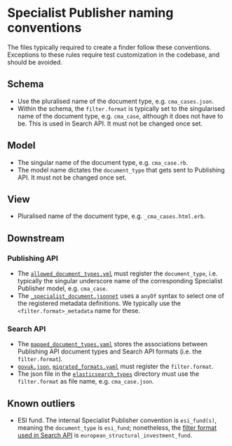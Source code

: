 # Specialist Publisher naming conventions

The files typically required to create a finder follow these conventions. Exceptions to these rules require test customization in the codebase, and should be avoided.

## Schema
- Use the pluralised name of the document type, e.g. `cma_cases.json`.
- Within the schema, the `filter.format` is typically set to the singularised name of the document type, e.g. `cma_case`, although it does not have to be. This is used in Search API. It must not be changed once set.

## Model
- The singular name of the document type, e.g. `cma_case.rb`.
- The model name dictates the `document_type` that gets sent to Publishing API. It must not be changed once set.

## View
- Pluralised name of the document type, e.g. `_cma_cases.html.erb`.

## Downstream

### Publishing API

- The [`allowed_document_types.yml`][allowed_document_types.yml] must register the `document_type`, i.e. typically the singular underscore name of the corresponding Specialist Publisher model, e.g. `cma_case`.
- The [`_specialist_document.jsonnet`][_specialist_document.jsonnet] uses a `anyOf` syntax to select one of the registered metadata definitions. We typically use the `<filter.format>_metadata` name for these. 

### Search API
- The [`mapped_document_types.yaml`][mapped_document_types] stores the associations between Publishing API document types and Search API formats (i.e. the `filter.format`).
- [`govuk.json`][govuk.json], [`migrated_formats.yaml`][migrated_formats.yaml] must register the `filter.format`.
- The json file in the [`elasticsearch_types`][elasticsearch_types] directory must use the `filter.format` as file name, e.g. `cma_case.json`.


## Known outliers
- ESI fund. The internal Specialist Publisher convention is `esi_fund(s)`, meaning the `document_type` is `esi_fund`; nonetheless, the [filter format used in Search API](https://github.com/alphagov/search-api/blob/fea45f195b48a31cf48f09ddf2bced9ccc390752/config/govuk_index/mapped_document_types.yaml#L41) is `european_structural_investment_fund`.


[mapped_document_types]: https://github.com/alphagov/search-api/blob/fea45f195b48a31cf48f09ddf2bced9ccc390752/config/govuk_index/mapped_document_types.yaml
[govuk.json]: https://github.com/alphagov/search-api/blob/main/config/schema/indexes/govuk.json
[migrated_formats.yaml]: https://github.com/alphagov/search-api/blob/main/config/govuk_index/migrated_formats.yaml
[elasticsearch_types]: https://github.com/alphagov/search-api/tree/main/config/schema/elasticsearch_types
[allowed_document_types.yml]: https://github.com/alphagov/publishing-api/blob/main/content_schemas/allowed_document_types.yml
[_specialist_document.jsonnet]: https://github.com/alphagov/publishing-api/blob/main/content_schemas/formats/shared/definitions/_specialist_document.jsonnet